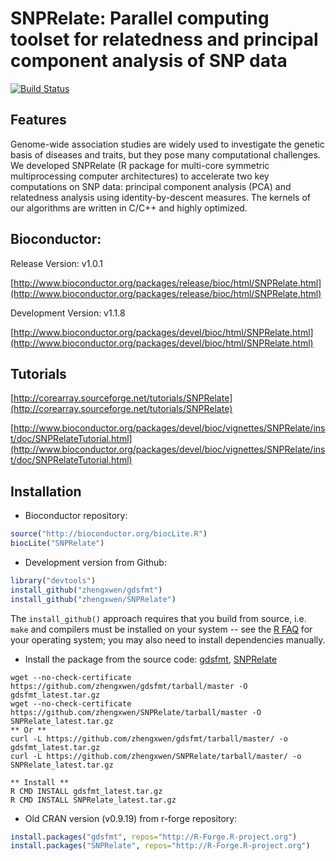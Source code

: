 SNPRelate: Parallel computing toolset for relatedness and principal component analysis of SNP data
====

[![Build Status](https://travis-ci.org/zhengxwen/SNPRelate.png)](https://travis-ci.org/zhengxwen/SNPRelate)


## Features

Genome-wide association studies are widely used to investigate the genetic basis of diseases and traits, but they pose many computational challenges. We developed SNPRelate (R package for multi-core symmetric multiprocessing computer architectures) to accelerate two key computations on SNP data: principal component analysis (PCA) and relatedness analysis using identity-by-descent measures. The kernels of our algorithms are written in C/C++ and highly optimized.


## Bioconductor:

Release Version: v1.0.1

[http://www.bioconductor.org/packages/release/bioc/html/SNPRelate.html](http://www.bioconductor.org/packages/release/bioc/html/SNPRelate.html)

Development Version: v1.1.8

[http://www.bioconductor.org/packages/devel/bioc/html/SNPRelate.html](http://www.bioconductor.org/packages/devel/bioc/html/SNPRelate.html)


## Tutorials

[http://corearray.sourceforge.net/tutorials/SNPRelate](http://corearray.sourceforge.net/tutorials/SNPRelate)

[http://www.bioconductor.org/packages/devel/bioc/vignettes/SNPRelate/inst/doc/SNPRelateTutorial.html](http://www.bioconductor.org/packages/devel/bioc/vignettes/SNPRelate/inst/doc/SNPRelateTutorial.html)


## Installation

* Bioconductor repository:
```R
source("http://bioconductor.org/biocLite.R")
biocLite("SNPRelate")
```

* Development version from Github:
```R
library("devtools")
install_github("zhengxwen/gdsfmt")
install_github("zhengxwen/SNPRelate")
```
The `install_github()` approach requires that you build from source, i.e. `make` and compilers must be installed on your system -- see the [R FAQ](http://cran.r-project.org/faqs.html) for your operating system; you may also need to install dependencies manually.


* Install the package from the source code:
[gdsfmt](https://github.com/zhengxwen/gdsfmt/tarball/master),
[SNPRelate](https://github.com/zhengxwen/SNPRelate/tarball/master)
```
wget --no-check-certificate https://github.com/zhengxwen/gdsfmt/tarball/master -O gdsfmt_latest.tar.gz
wget --no-check-certificate https://github.com/zhengxwen/SNPRelate/tarball/master -O SNPRelate_latest.tar.gz
** Or **
curl -L https://github.com/zhengxwen/gdsfmt/tarball/master/ -o gdsfmt_latest.tar.gz
curl -L https://github.com/zhengxwen/SNPRelate/tarball/master/ -o SNPRelate_latest.tar.gz

** Install **
R CMD INSTALL gdsfmt_latest.tar.gz
R CMD INSTALL SNPRelate_latest.tar.gz
```


* Old CRAN version (v0.9.19) from r-forge repository:
```R
install.packages("gdsfmt", repos="http://R-Forge.R-project.org")
install.packages("SNPRelate", repos="http://R-Forge.R-project.org")
```
